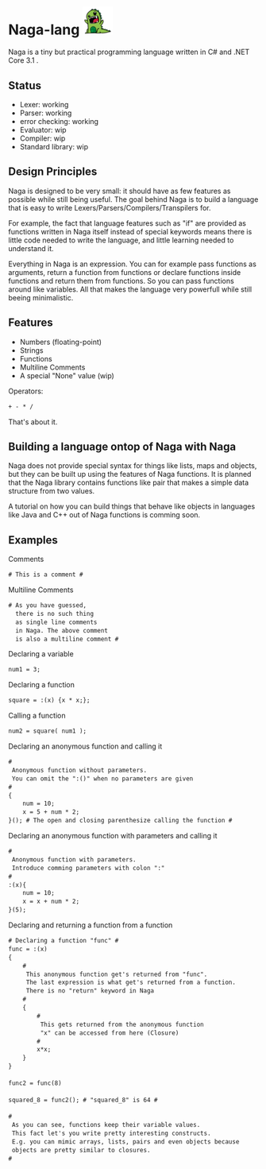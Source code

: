


# Naga-lang <img src="https://github.com/RednibCoding/Naga-lang/blob/master/res/naga_icon.png" width="60">
Naga is a tiny but practical programming language written in C# and .NET Core 3.1 .

## Status
- Lexer: working
- Parser: working
- error checking: working
- Evaluator: wip
- Compiler: wip
- Standard library: wip

## Design Principles
Naga is designed to be very small: it should have as few features as possible
while still being useful. The goal behind Naga is to build a language that is easy
to write Lexers/Parsers/Compilers/Transpilers for.

For example, the fact that language features such as "if" are provided as functions written in Naga itself instead of
special keywords means there is little code needed to write the language, and little learning needed to understand it.

Everything in Naga is an expression. You can for example pass functions as arguments,
return a function from functions or declare functions inside functions and return them from functions.
So you can pass functions around like variables. All that makes the language very powerfull while still beeing minimalistic.

## Features
- Numbers (floating-point)
- Strings
- Functions
- Multiline Comments
- A special "None" value (wip)

Operators:
```html
+ - * /
```

That's about it.

## Building a language ontop of Naga with Naga
Naga does not provide special syntax for things like lists, maps and
objects, but they can be built up using the features of Naga functions.
It is planned that the Naga library contains functions like pair that makes a simple data
structure from two values.

A tutorial on how you can build things that behave like objects in languages like Java and
C++ out of Naga functions is comming soon.

## Examples
Comments
```html
# This is a comment #
```
Multiline Comments
```html
# As you have guessed,
  there is no such thing
  as single line comments
  in Naga. The above comment
  is also a multiline comment #
```
Declaring a variable
```html
num1 = 3;
```
Declaring a function
```html
square = :(x) {x * x;};
```
Calling a function
```html
num2 = square( num1 );
```
Declaring an anonymous function and calling it
```html
# 
 Anonymous function without parameters.
 You can omit the ":()" when no parameters are given
#
{
	num = 10;
	x = 5 + num * 2;
}(); # The open and closing parenthesize calling the function #
```
Declaring an anonymous function with parameters and calling it
```html
# 
 Anonymous function with parameters.
 Introduce comming parameters with colon ":"
#
:(x){
	num = 10;
	x = x + num * 2;
}(5);
```
Declaring and returning a function from a function
```html
# Declaring a function "func" #
func = :(x)
{
	#
	 This anonymous function get's returned from "func".
	 The last expression is what get's returned from a function.
	 There is no "return" keyword in Naga
	#
	{
		#
		 This gets returned from the anonymous function
		 "x" can be accessed from here (Closure)
		#
		x*x;
	}
}

func2 = func(8)

squared_8 = func2(); # "squared_8" is 64 #

#
 As you can see, functions keep their variable values.
 This fact let's you write pretty interesting constructs.
 E.g. you can mimic arrays, lists, pairs and even objects because
 objects are pretty similar to closures.
#
```

 
